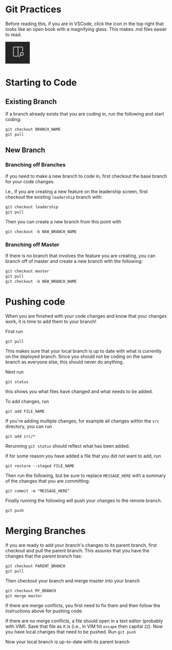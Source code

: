 # Git Practices

Before reading this, if you are in VSCode, click the icon in the top right that looks like an open book with a magnifying glass. This makes .md files easier to read.

![VSCodeView](./icons/VSCodeView.png)

# Starting to Code

## Existing Branch

If a branch already exists that you are coding in, run the following and start coding:
```
git checkout BRANCH_NAME
git pull
```

## New Branch
### Branching off Branches

If you need to make a new branch to code in, first checkout the base branch for your code changes.

I.e., if you are creating a new feature on the leadership screen, first checkout the existing `leadership` branch with:
```
git checkout leadership
git pull
```
Then you can create a new branch from this point with
```
git checkout -b NEW_BRANCH_NAME
```

### Branching off Master

If there is no branch that involves the feature you are creating, you can branch off of master and create a new branch with the following:
```
git checkout master
git pull
git checkout -b NEW_BRANCH_NAME
```

# Pushing code
When you are finished with your code changes and know that your changes work, it is time to add them to your branch!

First run
```
git pull
```
This makes sure that your local branch is up to date with what is currently on the deployed branch. Since you should not be coding on the same branch as everyone else, this should never do anything.

Next run
```
git status
```
this shows you what files have changed and what needs to be added.

To add changes, run
```
git add FILE_NAME
```

If you're adding multiple changes, for example all changes within the `src` directory, you can run
```
git add src/*
```

Rerunning `git status` should reflect what has been added.

If for some reason you have added a file that you did not want to add, run 
```
git restore --staged FILE_NAME
```
Then run the following, but be sure to replace `MESSAGE_HERE` with a summary of the changes that you are committing:
```
git commit -m "MESSAGE_HERE"
```

Finally running the following will push your changes to the remote branch.
```
git push
```

# Merging Branches

If you are ready to add your branch's changes to its parent branch, first checkout and pull the parent branch. This assures that you have the changes that the parent branch has:
```
git checkout PARENT_BRANCH
git pull
```

Then checkout your branch and merge master into your branch
```
git checkout MY_BRANCH
git merge master
```

If there are merge conflicts, you first need to fix them and then follow the instructions above for pushing code.

If there are no merge conflicts, a file should open in a text editor (probably with VIM). Save that file as it is (i.e., in VIM hit `escape` then capital `ZZ`). Now you have local changes that need to be pushed. Run `git push`

Now your local branch is up-to-date with its parent branch

